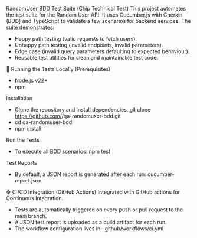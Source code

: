 RandomUser BDD Test Suite (Chip Technical Test)
This project automates the test suite for the Random User API. It uses Cucumber.js with Gherkin (BDD) and TypeScript to validate a few scenarios for backend services. The suite demonstrates:

* Happy path testing (valid requests to fetch users).
* Unhappy path testing (invalid endpoints, invalid parameters).
* Edge case (invalid query parameters defaulting to expected behaviour).
* Reusable test utilities for clean and maintainable test code.

🚀 Running the Tests Locally (Prerequisites)
* Node.js v22+
* npm

Installation
* Clone the repository and install dependencies: git clone https://github.com/<your-username>/qa-randomuser-bdd.git
* cd qa-randomuser-bdd
* npm install

Run the Tests
* To execute all BDD scenarios: npm test

Test Reports
* By default, a JSON report is generated after each run: cucumber-report.json

⚙️ CI/CD Integration (GitHub Actions)
Integrated with GitHub actions for Continuous Integration.
* Tests are automatically triggered on every push or pull request to the main branch.
* A JSON test report is uploaded as a build artifact for each run.
* The workflow configuration lives in: .github/workflows/ci.yml